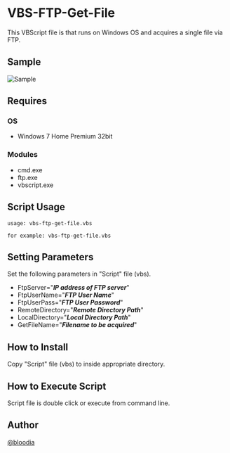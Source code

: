 # VBS-FTP-Get-File
This VBScript file is that runs on Windows OS and acquires a single file via FTP.  

## Sample
![Sample](https://www.bloodia.net/files/github/vbs-ftp-get-file.jpg)

## Requires
### OS
- Windows 7 Home Premium 32bit

### Modules
- cmd.exe
- ftp.exe
- vbscript.exe

## Script Usage
```
usage: vbs-ftp-get-file.vbs

for example: vbs-ftp-get-file.vbs
```

## Setting Parameters
Set the following parameters in "Script" file (vbs).  
- FtpServer="***IP address of FTP server***"  
- FtpUserName="***FTP User Name***"  
- FtpUserPass="***FTP User Password***"  
- RemoteDirectory="***Remote Directory Path***"  
- LocalDirectory="***Local Directory Path***"  
- GetFileName="***Filename to be acquired***"  

## How to Install
Copy "Script" file (vbs) to inside appropriate directory.  

## How to Execute Script
Script file is double click or execute from command line.

## Author
[@bloodia](https://twitter.com/bloodiadotnet)

